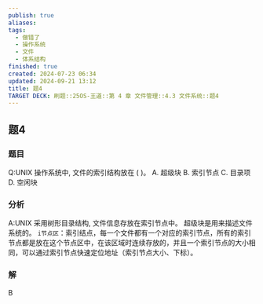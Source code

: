 ```yaml
---
publish: true
aliases: 
tags:
  - 做错了
  - 操作系统
  - 文件
  - 体系结构
finished: true
created: 2024-07-23 06:34
updated: 2024-09-21 13:12
title: 题4
TARGET DECK: 刷题::25OS-王道::第 4 章 文件管理::4.3 文件系统::题4
---
```

## 题4
### 题目
Q:UNIX 操作系统中, 文件的索引结构放在 ( )。
A. 超级块 B. 索引节点 C. 目录项 D. 空闲块
### 分析
A:UNIX 采用树形目录结构, 文件信息存放在索引节点中。
超级块是用来描述文件系统的。
`i节点区`：索引结点，每一个文件都有一个对应的索引节点，所有的索引节点都是放在这个节点区中，在该区域时连续存放的，并且一个索引节点的大小相同，可以通过索引节点快速定位地址（索引节点大小、下标）。
### 解
B
<!--ID: 1725343910203-->
